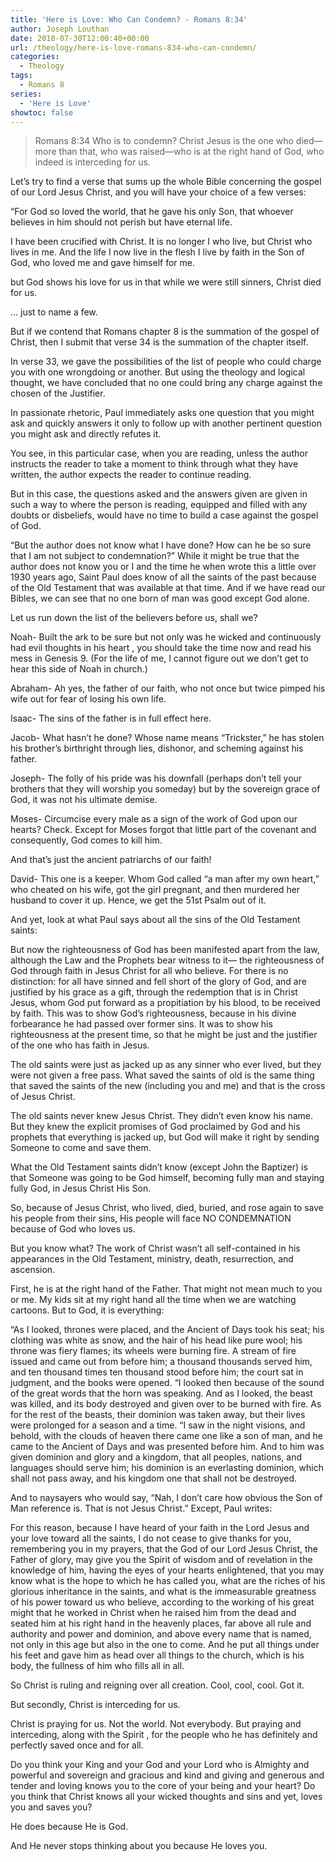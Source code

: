 ```yaml
---
title: 'Here is Love: Who Can Condemn? - Romans 8:34'
author: Joseph Louthan
date: 2018-07-30T12:00:40+00:00
url: /theology/here-is-love-romans-834-who-can-condemn/
categories:
  - Theology
tags:
  - Romans 8
series:
  - 'Here is Love'
showtoc: false
---
```

> Romans 8:34 Who is to condemn? Christ Jesus is the one who died—more than that, who was raised—who is at the right hand of God, who indeed is interceding for us.

Let’s try to find a verse that sums up the whole Bible concerning the gospel of our Lord Jesus Christ, and you will have your choice of a few verses:

“For God so loved the world, that he gave his only Son, that whoever believes in him should not perish but have eternal life.

I have been crucified with Christ. It is no longer I who live, but Christ who lives in me. And the life I now live in the flesh I live by faith in the Son of God, who loved me and gave himself for me.

but God shows his love for us in that while we were still sinners, Christ died for us.

… just to name a few.

But if we contend that Romans chapter 8 is the summation of the gospel of Christ, then I submit that verse 34 is the summation of the chapter itself.

In verse 33, we gave the possibilities of the list of people who could charge you with one wrongdoing or another. But using the theology and logical thought, we have concluded that no one could bring any charge against the chosen of the Justifier.

In passionate rhetoric, Paul immediately asks one question that you might ask and quickly answers it only to follow up with another pertinent question you might ask and directly refutes it.

You see, in this particular case, when you are reading, unless the author instructs the reader to take a moment to think through what they have written, the author expects the reader to continue reading.

But in this case, the questions asked and the answers given are given in such a way to where the person is reading, equipped and filled with any doubts or disbeliefs, would have no time to build a case against the gospel of God.

“But the author does not know what I have done? How can he be so sure that I am not subject to condemnation?” While it might be true that the author does not know you or I and the time he when wrote this a little over 1930 years ago, Saint Paul does know of all the saints of the past because of the Old Testament that was available at that time. And if we have read our Bibles, we can see that no one born of man was good except God alone.

Let us run down the list of the believers before us, shall we?

Noah- Built the ark to be sure but not only was he wicked and continuously had evil thoughts in his heart , you should take the time now and read his mess in Genesis 9. (For the life of me, I cannot figure out we don’t get to hear this side of Noah in church.)

Abraham- Ah yes, the father of our faith, who not once but twice pimped his wife out for fear of losing his own life.

Isaac- The sins of the father is in full effect here.

Jacob- What hasn’t he done? Whose name means “Trickster,” he has stolen his brother’s birthright through lies, dishonor, and scheming against his father.

Joseph- The folly of his pride was his downfall (perhaps don’t tell your brothers that they will worship you someday) but by the sovereign grace of God, it was not his ultimate demise.

Moses- Circumcise every male as a sign of the work of God upon our hearts? Check. Except for Moses forgot that little part of the covenant and consequently, God comes to kill him.

And that’s just the ancient patriarchs of our faith!

David- This one is a keeper. Whom God called “a man after my own heart,” who cheated on his wife, got the girl pregnant, and then murdered her husband to cover it up. Hence, we get the 51<span class="s1">st Psalm  out of it.

And yet, look at what Paul says about all the sins of the Old Testament saints:

But now the righteousness of God has been manifested apart from the law, although the Law and the Prophets bear witness to it— the righteousness of God through faith in Jesus Christ for all who believe. For there is no distinction: for all have sinned and fell short of the glory of God, and are justified by his grace as a gift, through the redemption that is in Christ Jesus, whom God put forward as a propitiation by his blood, to be received by faith. This was to show God’s righteousness, because in his divine forbearance he had passed over former sins. It was to show his righteousness at the present time, so that he might be just and the justifier of the one who has faith in Jesus.

The old saints were just as jacked up as any sinner who ever lived, but they were not given a free pass. What saved the saints of old is the same thing that saved the saints of the new (including you and me) and that is the cross of Jesus Christ.

The old saints never knew Jesus Christ. They didn’t even know his name. But they knew the explicit promises of God proclaimed by God and his prophets that everything is jacked up, but God will make it right by sending Someone to come and save them.

What the Old Testament saints didn’t know (except John the Baptizer) is that Someone was going to be God himself, becoming fully man and staying fully God, in Jesus Christ His Son.

So, because of Jesus Christ, who lived, died, buried, and rose again to save his people from their sins, His people will face NO CONDEMNATION because of God who loves us.

But you know what? The work of Christ wasn’t all self-contained in his appearances in the Old Testament, ministry, death, resurrection, and ascension.

First, he is at the right hand of the Father. That might not mean much to you or me. My kids sit at my right hand all the time when we are watching cartoons. But to God, it is everything:

“As I looked, thrones were placed, and the Ancient of Days took his seat; his clothing was white as snow, and the hair of his head like pure wool; his throne was fiery flames; its wheels were burning fire. A stream of fire issued and came out from before him; a thousand thousands served him, and ten thousand times ten thousand stood before him; the court sat in judgment, and the books were opened. “I looked then because of the sound of the great words that the horn was speaking. And as I looked, the beast was killed, and its body destroyed and given over to be burned with fire. As for the rest of the beasts, their dominion was taken away, but their lives were prolonged for a season and a time. “I saw in the night visions, and behold, with the clouds of heaven there came one like a son of man, and he came to the Ancient of Days and was presented before him. And to him was given dominion and glory and a kingdom, that all peoples, nations, and languages should serve him; his dominion is an everlasting dominion, which shall not pass away, and his kingdom one that shall not be destroyed.

And to naysayers who would say, “Nah, I don’t care how obvious the Son of Man reference is. That is not Jesus Christ.” Except, Paul writes:

For this reason, because I have heard of your faith in the Lord Jesus and your love toward all the saints, I do not cease to give thanks for you, remembering you in my prayers, that the God of our Lord Jesus Christ, the Father of glory, may give you the Spirit of wisdom and of revelation in the knowledge of him, having the eyes of your hearts enlightened, that you may know what is the hope to which he has called you, what are the riches of his glorious inheritance in the saints, and what is the immeasurable greatness of his power toward us who believe, according to the working of his great might that he worked in Christ when he raised him from the dead and seated him at his right hand in the heavenly places, far above all rule and authority and power and dominion, and above every name that is named, not only in this age but also in the one to come. And he put all things under his feet and gave him as head over all things to the church, which is his body, the fullness of him who fills all in all.

So Christ is ruling and reigning over all creation. Cool, cool, cool. Got it.

But secondly, Christ is interceding for us.

Christ is praying for us. Not the world. Not everybody. But praying and interceding, along with the Spirit , for the people who he has definitely and perfectly saved once and for all.

Do you think your King and your God and your Lord who is Almighty and powerful and sovereign and gracious and kind and giving and generous and tender and loving knows you to the core of your being and your heart? Do you think that Christ knows all your wicked thoughts and sins and yet, loves you and saves you?

He does because He is God.

And He never stops thinking about you because He loves you.

